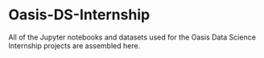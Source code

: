 # Oasis-DS-Internship

All of the Jupyter notebooks and datasets used for the Oasis Data Science Internship projects are assembled here.
